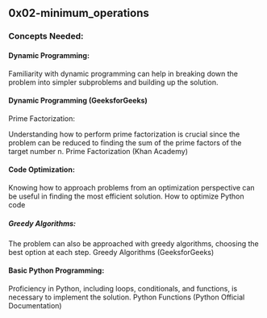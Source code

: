 ## 0x02-minimum_operations

### Concepts Needed:
#### Dynamic Programming:

Familiarity with dynamic programming can help in breaking down the problem into simpler subproblems and building up the solution.
#### Dynamic Programming (GeeksforGeeks)
Prime Factorization:

Understanding how to perform prime factorization is crucial since the problem can be reduced to finding the sum of the prime factors of the target number n.
Prime Factorization (Khan Academy)
#### Code Optimization:

Knowing how to approach problems from an optimization perspective can be useful in finding the most efficient solution.
How to optimize Python code
##### Greedy Algorithms:

The problem can also be approached with greedy algorithms, choosing the best option at each step.
Greedy Algorithms (GeeksforGeeks)
#### Basic Python Programming:

Proficiency in Python, including loops, conditionals, and functions, is necessary to implement the solution.
Python Functions (Python Official Documentation)